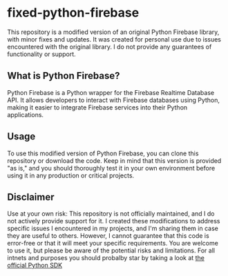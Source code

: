 # fixed-python-firebase

This repository is a modified version of an original Python Firebase library, with minor fixes and updates. It was created for personal use due to issues encountered with the original library. I do not provide any guarantees of functionality or support.

## What is Python Firebase?
Python Firebase is a Python wrapper for the Firebase Realtime Database API. It allows developers to interact with Firebase databases using Python, making it easier to integrate Firebase services into their Python applications.

## Usage
To use this modified version of Python Firebase, you can clone this repository or download the code. Keep in mind that this version is provided "as is," and you should thoroughly test it in your own environment before using it in any production or critical projects.

## Disclaimer
Use at your own risk: This repository is not officially maintained, and I do not actively provide support for it. I created these modifications to address specific issues I encountered in my projects, and I'm sharing them in case they are useful to others. However, I cannot guarantee that this code is error-free or that it will meet your specific requirements. You are welcome to use it, but please be aware of the potential risks and limitations.
For all intnets and purposes you should probalby star by taking a look at [the official Python SDK](https://pypi.org/project/firebase/)
